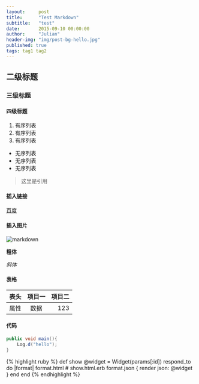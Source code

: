 ```yaml
---
layout:     post
title:      "Test Markdown"
subtitle:   "test"
date:       2015-09-10 00:00:00
author:     "Julian"
header-img: "img/post-bg-hello.jpg"
published: true
tags: tag1 tag2
---
```


## 二级标题

### 三级标题

#### 四级标题



1. 有序列表
1. 有序列表
1. 有序列表

- 无序列表
- 无序列表
- 无序列表

> 这里是引用

#### 插入链接

[百度](http://www.baidu.com)

#### 插入图片

![markdown](http://ww2.sinaimg.cn/large/6aee7dbbgw1efffa67voyj20ix0ctq3n.jpg)

**粗体**

*斜体*

#### 表格

表头|项目一|项目二    
-----|:-------:|-------:
属性|数据   |123

#### 代码

```java
public void main(){
    Log.d("hello");
}
```

{% highlight ruby %}
def show
  @widget = Widget(params[:id])
  respond_to do |format|
    format.html # show.html.erb
    format.json { render json: @widget }
  end
end
{% endhighlight %}












 


